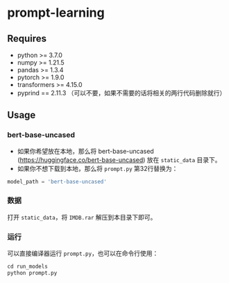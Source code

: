 # prompt-learning

## Requires
- python >= 3.7.0
- numpy >= 1.21.5
- pandas >= 1.3.4
- pytorch >= 1.9.0
- transformers >= 4.15.0
- pyprind == 2.11.3 （可以不要，如果不需要的话将相关的两行代码删除就行）

## Usage
### bert-base-uncased
- 如果你希望放在本地，那么将 bert-base-uncased (https://huggingface.co/bert-base-uncased) 放在 `static_data` 目录下。
- 如果你不想下载到本地，那么将 `prompt.py` 第32行替换为：
```python
model_path = 'bert-base-uncased'
```

### 数据
打开 `static_data`，将 `IMDB.rar` 解压到本目录下即可。

### 运行
可以直接编译器运行 `prompt.py`，也可以在命令行使用：
```python
cd run_models
python prompt.py
```
